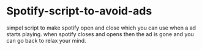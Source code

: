 # Spotify-script-to-avoid-ads
simpel script to make spotify open and close which you can use when a ad starts playing. when spotify closes and opens then the ad is gone and you can go back to relax your mind.

